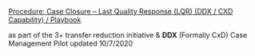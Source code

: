 

[Procedure: Case Closure – Last Quality Response (LQR) (DDX / CXD Capability) / Playbook](https://internal.support.services.microsoft.com/en-us/help/4538668)

as part of the 3+ transfer reduction initiative & **DDX** (Formally CxD) Case Management Pilot
updated 10/7/2020